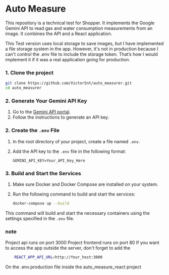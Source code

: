 # Auto Measure

This repository is a technical test for Shopper. It implements the Google Gemini API to read gas and water consumption measurements from an image. It combines the API and a React application.

This Test version uses local storage to save images, but I have implemented a file storage system in the app. However, it's not in production because I can't control the .env file to include the storage token. That’s how I would implement it if it was a real application going for production.

### 1. Clone the project
   ```bash
   git clone https://github.com/VictorSnt/auto_measurer.git
   cd auto_measurer
   ```
### 2. Generate Your Gemini API Key

1. Go to the [Gemini API portal](https://ai.google.dev/gemini-api/docs/api-key).
2. Follow the instructions to generate an API key.

### 2. Create the `.env` File

1. In the root directory of your project, create a file named `.env`.
2. Add the API key to the `.env` file in the following format:

    ```env
    GEMINI_API_KEY=Your_API_Key_Here
    ```

### 3. Build and Start the Services

1. Make sure Docker and Docker Compose are installed on your system.
2. Run the following command to build and start the services:

    ```bash
    docker-compose up --build
    ```

This command will build and start the necessary containers using the settings specified in the `.env` file.

### note

Project api runs on port 3000
Project frontend runs on port 80
If you want to access the app outside the server, don't forget to add the
```bash
    REACT_APP_API_URL=http://Your_host:3000
```
On the .env.production file inside the auto_measure_react project